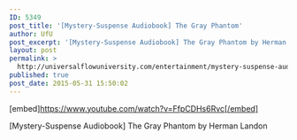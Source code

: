 ```yaml
---
ID: 5349
post_title: '[Mystery-Suspense Audiobook] The Gray Phantom'
author: UfU
post_excerpt: '[Mystery-Suspense Audiobook] The Gray Phantom by Herman Landon'
layout: post
permalink: >
  http://universalflowuniversity.com/entertainment/mystery-suspense-audiobook-the-gray-phantom/
published: true
post_date: 2015-05-31 15:50:02
---
```

[embed]https://www.youtube.com/watch?v=FfpCDHs6Rvc[/embed]<br>
<p>[Mystery-Suspense Audiobook] The Gray Phantom by Herman Landon</p>